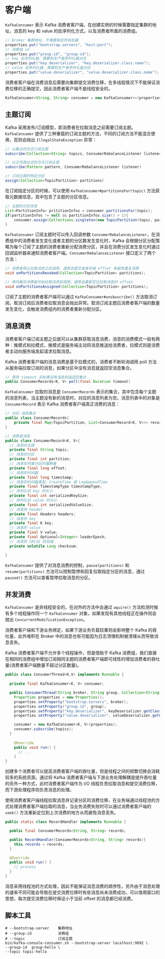 # 客户端
`KafkaConsumer` 表示 Kafka 消费者客户端，在创建实例的时候需要指定集群的地址，消息的 key 和 value 的反序列化方式，以及消费者所属的消费组。
```java
// Broker 集群地址，不需要指定所有机器
properties.put("bootstrap.servers", "host:port");
// 消费组 id
properties.put("group.id", "group-id");
// key 反序列化器，需要和生产者序列化器对应
properties.put("key.deserializer", "key.deserializer.class.name");
// value 反序列化器，需要和生产者序列化器对应
properties.put("value.deserializer", "value.deserializer.class.name");
```
消费者客户端在消费消息后需要向集群提交消费位移，在多线程情况下不能保证消费位移的正确提交，因此消费者客户端不是线程安全的。
```java
KafkaConsumer<String, String> consumer = new KafkaConsumer<>(properties);
```

## 主题订阅
Kafka 采用发布/订阅模型，即消费者在拉取消息之前需要订阅主题。`KafkaConsumer` 提供了三种重载的订阅主题的方法，不同的订阅方法不能混合使用，否则会抛出 `IllegalStateException` 异常：
```java
// 以集合的方式订阅主题
subscribe(Collection<String> topics, ConsumerRebalanceListener listener)

// 以正则表达式的方式订阅主题
subscribe(Pattern pattern, ConsumerRebalanceListener listener)

// 订阅主题的特定分区
assign(Collection<TopicPartition> partitions)
```
在订阅指定分区的时候，可以使用 `KafkaConsumer#partitionsFor(topic)` 方法获取元数据信息，其中包含了主题的分区信息。
```java
// 主题的分区信息
List<PartitionInfo> prititionInfos = consumer.partitionsFor(topic);
if(partitionInfos != null && partitionInfos.size() > 1){
    consumer.assign(Collections.singleton(new TopicPartition(topic, partitionInfos.get(0).partition)))
}
```
`KafkaConsumer` 订阅主题时可以传入回调参数 `ConsumerRebalanceListener`，在消费组中的消费者发生变化或者主题的分区数发生变化时，Kafka 会根据分区分配策略为每个订阅了主题的消费者重新分配消费分区，并且在消费分区发生变化时通过回调监听器来通知消费者客户端。`ConsumerRebalanceListener` 接口定义了两个方法：
```java
// 消费者停止拉取消息之后调用，通常会提交或者存储 offset 来避免重复消费
void onPartitionsRevoked(Collection<TopicPartition> partitions);

// 再均衡后消费者开始拉取消息前调用，通常会重新定位拉取消息的 offset
void onPartitionsAssigned(Collection<TopicPartition> partitions);
```
订阅了主题的消费者客户端可以通过 `KafkaConsumer#unsbuscribe()` 方法取消订阅，取消订阅后消费者拉取消息会抛出异常。取消订阅主题后消费者客户端的数量发生变化，会触发消费组内的消费者重新分配分区。

## 消息消费

消费者客户端订阅主题之后就可以从集群获取消息消费，消息的消费模式一般有两种：推模式和拉模式，推模式是服务端主动将消息推送给消费者，拉模式则是消费者主动向服务端发起请求拉取消息。

Kafka 消费者客户端的消息消费是基于拉模式的，消费者不断轮询调用 poll 方法从服务端拉取订阅的消息，如果分区中没有消息就返回空消息集合。
```java
// 等待 timeout 后如果没有消息则返回空集合
public ConsumerRecords<K, V> poll(final Duration timeout)
```
`KafkaConsumer` 拉取的消息是 `ConsumerRecords` 表示的集合，其中包含每个主题的消息列表，当主题没有新的消息时，对应的消息列表为空。消息列表中的对象是 `ConsumerRecord` 表示 Kafka 消费者客户端真正消费的消息：
```java
// 分区-消息集合
public class ConsumerRecords{
    private final Map<TopicPartition, List<ConsumerRecord<K, V>>> records;
}

// 消费者消息
public class ConsumerRecord<K, V>{
  // 消息的主题
  private final String topic;
  // 消息的分区
  private final int partition;
  // 消息在所属分区的偏移量
  private final long offset;
  // 消息的时间戳
  private final long timestamp;
  // 消息的时间戳类型，CreateTime 或 LogAppendTime
  private final TimestampType timestampType;
  // 序列化后 key 的大小
  private final int serializedKeySize;
  // 序列化后 value 的大小
  private final int serializedValueSize;
  // 消息的 header
  private final Headers headers;
  // 消息的 key
  private final K key;
  // 消息的 value
  private final V value;
  private final Optional<Integer> leaderEpoch;
  // 消息的 CRC32 校验值
  private volatile Long checksum;

}
```
`KafkaConsumer` 提供了对消息消费的控制，`pause(partitions)` 和 `resume(partitions)` 方法可以控制暂停和回复拉取指定分区的消息，通过 `paused()` 方法可以查看暂停拉取消息的分区。

## 并发消费
`KafkaConsumer` 是非线程安全的，在对外的方法中会通过 `aquire()` 方法检测时候有多个线程操作同一个 `KafkaConsumer` 对象，如果发现有其他线程正在操作则会抛出 `ConcurrentModificationException`。

消费者客户端和下游业务绑定，如果下游业务负载较重则会影响整个 Kafka 的吞吐量，此外堆积在 Broker 中的消息也有可能因为日志清理机制被清理从而导致消息丢失。

Kafka 消费者客户端不允许多个线程操作，但是借助于 Kafka 消费组，我们直接在相同的消费组中增加订阅相同主题的消费者客户端即可线性的增加消费者的吞吐量(消费者客户端数量不超过分区数量)。
```java
public class ConsumerThread<K,V> implements Runnable {
  
  private final KafkaConsumer<K, V> consumer;

  public ConsumerThread(String broker, String group, Collection<String> topics, K keyDeserializer, V valueDeserializer){
    Properties properties = new Properties();
    properties.setProperty("bootstrap.servers", broker);
    properties.setProperty("group.id", group);
    properties.setProperty("key.deserializer", keyDeserializer.getClass().getName());
    properties.setProperty("value.deserializer", valueDeserializer.getClass().getName());

    consumer = new KafkaConsumer<K, V>(properties);
    consumer.subscribe(topics);
  }
 
    @Override
    public void run() {
      // ...
    }
}
```
创建多个消费者可以提高消费者客户端的吞吐量，但是线程之间的频繁切换会消耗较多的系统资源。通过将 Kafka 消费者客户端与下游业务处理解耦是提升吞吐量的另外一种方式，此时消费者客户端作为 I/O 线程负责拉取消息和提交消费位移，而下游处理程序则负责消息的处理。

使用消费者客户端线程拉取消息并记录分区的消费位移，在业务端通过线程池的方式处理消费者客户端拉取的消息，当业务消费失败时可以通过消费者客户端的 `seek()` 方法重新定位到上次消费的地方从而避免消息丢失。
```java
public static class RecordHandler implements Runnable {

  public final ConsumerRecords<String, String> records;

  public RecordHandler(ConsumerRecords<String, String> records){
    this.records = records;
  }

  @Override
  public void run() {
    // process
  }
}
```
消息采用线程池的方式处理，因此不能保证消息消费的顺序性，另外由于消息处理的速率不同可能会导致在提交消费位移时有些消息尚未消费成功，可以借用窗口的思想，每次提交消费位移时保证小于当前 offset 的消息都已经消费。

## 脚本工具

```shell script
# --bootstrap-server    集群地址
# --group-id            消费组
# --topic               订阅主题
bin/kafka-console-consumer.sh --bootstrap-server localhost:9092 \
--group-id  group-hello \
--topic topic-hello
```